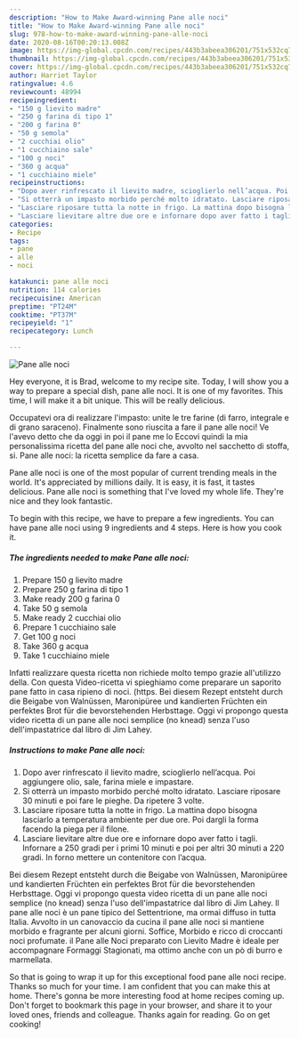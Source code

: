 ```yaml
---
description: "How to Make Award-winning Pane alle noci"
title: "How to Make Award-winning Pane alle noci"
slug: 978-how-to-make-award-winning-pane-alle-noci
date: 2020-08-16T00:20:13.008Z
image: https://img-global.cpcdn.com/recipes/443b3abeea306201/751x532cq70/pane-alle-noci-recipe-main-photo.jpg
thumbnail: https://img-global.cpcdn.com/recipes/443b3abeea306201/751x532cq70/pane-alle-noci-recipe-main-photo.jpg
cover: https://img-global.cpcdn.com/recipes/443b3abeea306201/751x532cq70/pane-alle-noci-recipe-main-photo.jpg
author: Harriet Taylor
ratingvalue: 4.6
reviewcount: 48994
recipeingredient:
- "150 g lievito madre"
- "250 g farina di tipo 1"
- "200 g farina 0"
- "50 g semola"
- "2 cucchiai olio"
- "1 cucchiaino sale"
- "100 g noci"
- "360 g acqua"
- "1 cucchiaino miele"
recipeinstructions:
- "Dopo aver rinfrescato il lievito madre, scioglierlo nell’acqua. Poi aggiungere olio, sale, farina miele e impastare."
- "Si otterrà un impasto morbido perché molto idratato. Lasciare riposare 30 minuti e poi fare le pieghe. Da ripetere 3 volte."
- "Lasciare riposare tutta la notte in frigo. La mattina dopo bisogna lasciarlo a temperatura ambiente per due ore. Poi dargli la forma facendo la piega per il filone."
- "Lasciare lievitare altre due ore e infornare dopo aver fatto i tagli. Infornare a 250 gradi per i primi 10 minuti e poi per altri 30 minuti a 220 gradi. In forno mettere un contenitore con l’acqua."
categories:
- Recipe
tags:
- pane
- alle
- noci

katakunci: pane alle noci 
nutrition: 114 calories
recipecuisine: American
preptime: "PT24M"
cooktime: "PT37M"
recipeyield: "1"
recipecategory: Lunch

---
```



![Pane alle noci](https://img-global.cpcdn.com/recipes/443b3abeea306201/751x532cq70/pane-alle-noci-recipe-main-photo.jpg)

Hey everyone, it is Brad, welcome to my recipe site. Today, I will show you a way to prepare a special dish, pane alle noci. It is one of my favorites. This time, I will make it a bit unique. This will be really delicious.

Occupatevi ora di realizzare l&#39;impasto: unite le tre farine (di farro, integrale e di grano saraceno). Finalmente sono riuscita a fare il pane alle noci! Ve l&#39;avevo detto che da oggi in poi il pane me lo Eccovi quindi la mia personalissima ricetta del pane alle noci che, avvolto nel sacchetto di stoffa, si. Pane alle noci: la ricetta semplice da fare a casa.

Pane alle noci is one of the most popular of current trending meals in the world. It's appreciated by millions daily. It is easy, it is fast, it tastes delicious. Pane alle noci is something that I've loved my whole life. They're nice and they look fantastic.


To begin with this recipe, we have to prepare a few ingredients. You can have pane alle noci using 9 ingredients and 4 steps. Here is how you cook it.

<!--inarticleads1-->

##### The ingredients needed to make Pane alle noci:

1. Prepare 150 g lievito madre
1. Prepare 250 g farina di tipo 1
1. Make ready 200 g farina 0
1. Take 50 g semola
1. Make ready 2 cucchiai olio
1. Prepare 1 cucchiaino sale
1. Get 100 g noci
1. Take 360 g acqua
1. Take 1 cucchiaino miele


Infatti realizzare questa ricetta non richiede molto tempo grazie all&#39;utilizzo della. Con questa Video-ricetta vi spieghiamo come preparare un saporito pane fatto in casa ripieno di noci. (https. Bei diesem Rezept entsteht durch die Beigabe von Walnüssen, Maronipüree und kandierten Früchten ein perfektes Brot für die bevorstehenden Herbsttage. Oggi vi propongo questa video ricetta di un pane alle noci semplice (no knead) senza l&#39;uso dell&#39;impastatrice dal libro di Jim Lahey. 

<!--inarticleads2-->

##### Instructions to make Pane alle noci:

1. Dopo aver rinfrescato il lievito madre, scioglierlo nell’acqua. Poi aggiungere olio, sale, farina miele e impastare.
1. Si otterrà un impasto morbido perché molto idratato. Lasciare riposare 30 minuti e poi fare le pieghe. Da ripetere 3 volte.
1. Lasciare riposare tutta la notte in frigo. La mattina dopo bisogna lasciarlo a temperatura ambiente per due ore. Poi dargli la forma facendo la piega per il filone.
1. Lasciare lievitare altre due ore e infornare dopo aver fatto i tagli. Infornare a 250 gradi per i primi 10 minuti e poi per altri 30 minuti a 220 gradi. In forno mettere un contenitore con l’acqua.


Bei diesem Rezept entsteht durch die Beigabe von Walnüssen, Maronipüree und kandierten Früchten ein perfektes Brot für die bevorstehenden Herbsttage. Oggi vi propongo questa video ricetta di un pane alle noci semplice (no knead) senza l&#39;uso dell&#39;impastatrice dal libro di Jim Lahey. Il pane alle noci è un pane tipico del Settentrione, ma ormai diffuso in tutta Italia. Avvolto in un canovaccio da cucina il pane alle noci si mantiene morbido e fragrante per alcuni giorni. Soffice, Morbido e ricco di croccanti noci profumate. il Pane alle Noci preparato con Lievito Madre è ideale per accompagnare Formaggi Stagionati, ma ottimo anche con un pò di burro e marmellata. 

So that is going to wrap it up for this exceptional food pane alle noci recipe. Thanks so much for your time. I am confident that you can make this at home. There's gonna be more interesting food at home recipes coming up. Don't forget to bookmark this page in your browser, and share it to your loved ones, friends and colleague. Thanks again for reading. Go on get cooking!
